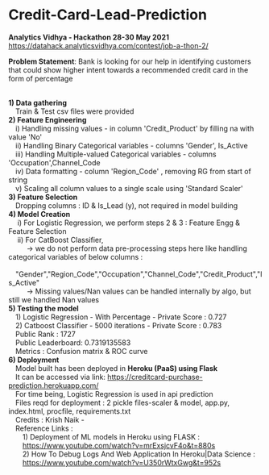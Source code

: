 # Credit-Card-Lead-Prediction
<b>Analytics Vidhya - Hackathon 28-30 May 2021</b>
</br>https://datahack.analyticsvidhya.com/contest/job-a-thon-2/

<b>Problem Statement</b>: Bank is looking for our help in identifying customers that could show higher intent towards a recommended credit card in the form of percentage 

<br/><b> 1) Data gathering</b>
<br/>&emsp;Train & Test csv files were provided
<br/><b> 2) Feature Engineering</b>
<br/> &emsp;i) Handling missing values - in column 'Credit_Product' by filling na with value 'No' 
<br/> &emsp;ii) Handling Binary Categorical variables - columns 'Gender', Is_Active 
<br/> &emsp;iii) Handling Multiple-valued Categorical variables - columns 'Occupation',Channel_Code 
<br/> &emsp;iv) Data formatting - column 'Region_Code' , removing RG from start of string
<br/> &emsp;v) Scaling all column values to a single scale using 'Standard Scaler' 
<br/> <b> 3) Feature Selection</b>
<br/> &emsp;Dropping columns : ID & Is_Lead (y), not required in model building
<br/><b> 4) Model Creation</b>
<br/> &emsp; i) For Logistic Regression, we perform steps 2 & 3 : Feature Engg & Feature Selection
<br/> &emsp; ii) For CatBoost Classifier, 
<br/> &emsp; &emsp; -> we do not perform data pre-processing steps here like handling categorical variables of below columns : 
<br/> &emsp; &emsp; &emsp;"Gender","Region_Code","Occupation","Channel_Code","Credit_Product","Is_Active"
<br/> &emsp; &emsp; -> Missing values/Nan values can be handled internally by algo, but still we handled Nan values 
<br/><b> 5) Testing the model</b>
<br/> &emsp;1) Logistic Regression - With Percentage - Private Score : 0.727
<br/> &emsp;2) Catboost Classifier - 5000 iterations - Private Score : 0.783
<br/> &emsp;Public Rank : 1727 
<br/> &emsp;Public Leaderboard: 0.7319135583
<br/> &emsp;Metrics : Confusion matrix & ROC curve
<br/> <b> 6) Deployment</b>
<br/> &emsp;Model built has been deployed in <b>Heroku (PaaS) using Flask</b>
<br/> &emsp;It can be accessed via link: https://creditcard-purchase-prediction.herokuapp.com/
<br/> &emsp;For time being, Logistic Regression is used in api prediction
<br/> &emsp;Files reqd for deployment : 2 pickle files-scaler & model, app.py, index.html, procfile, requirements.txt
<br/> &emsp;Credits : Krish Naik - 
<br/> &emsp;Reference Links :
<br/> &emsp;&emsp;1) Deployment of ML models in Heroku using FLASK : 
<br/> &emsp;&emsp;https://www.youtube.com/watch?v=mrExsjcvF4o&t=880s
<br/> &emsp;&emsp;2) How To Debug Logs And Web Application In Heroku|Data Science :
<br/> &emsp;&emsp;https://www.youtube.com/watch?v=U350rWtxGwg&t=952s

